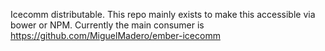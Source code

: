 Icecomm distributable. This repo mainly exists to make this accessible via bower or NPM. Currently the main consumer is https://github.com/MiguelMadero/ember-icecomm 
